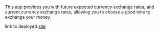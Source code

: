 This app provides you with future expected currency exchange rates, and current currency exchange rates, allowing you to choose a good time to exchange your money.

link to deployed [site](callous-summer.surge.sh)
